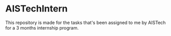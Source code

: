 # AISTechIntern
This repository is made for the tasks that's been assigned to me by AISTech for a 3 months internship program.
